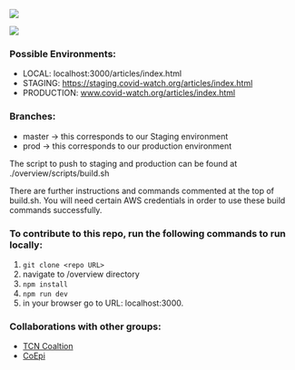 ![](https://github.com/covid19risk/articles/workflows/Build%20Node.js/badge.svg)

![](https://github.com/covid19risk/articles/workflows/Build%20and%20Deploy/badge.svg)

### Possible Environments:
  * LOCAL: localhost:3000/articles/index.html
  * STAGING: https://staging.covid-watch.org/articles/index.html
  * PRODUCTION: www.covid-watch.org/articles/index.html
  
### Branches:
- master -> this corresponds to our Staging environment
- prod -> this corresponds to our production environment

The script to push to staging and production can be found at ./overview/scripts/build.sh

There are further instructions and commands commented at the top of build.sh.  You will need certain AWS credentials in order to use these build commands successfully.

### To contribute to this repo, run the following commands to run locally:
1. `git clone <repo URL>`
2. navigate to /overview directory
3. `npm install`
4. `npm run dev`
5. in your browser go to URL: localhost:3000.

### Collaborations with other groups:
- [TCN Coaltion](https://github.com/TCNCoalition/TCN)
- [CoEpi](https://github.com/Co-Epi/CEN)
